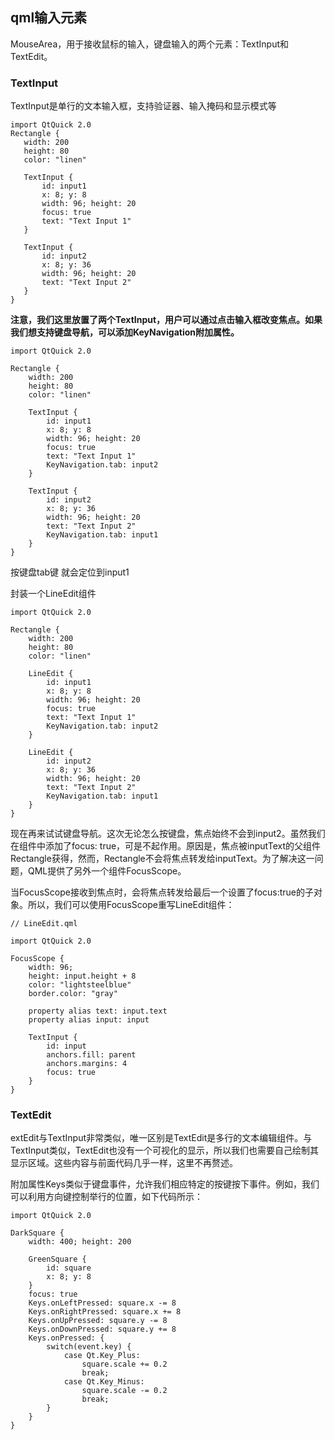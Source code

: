 ## qml输入元素

MouseArea，用于接收鼠标的输入，键盘输入的两个元素：TextInput和TextEdit。

### TextInput
 TextInput是单行的文本输入框，支持验证器、输入掩码和显示模式等
 ```
import QtQuick 2.0
Rectangle {
    width: 200
    height: 80
    color: "linen"

    TextInput {
        id: input1
        x: 8; y: 8
        width: 96; height: 20
        focus: true
        text: "Text Input 1"
    }

    TextInput {
        id: input2
        x: 8; y: 36
        width: 96; height: 20
        text: "Text Input 2"
    }
}
 ```
**注意，我们这里放置了两个TextInput，用户可以通过点击输入框改变焦点。如果我们想支持键盘导航，可以添加KeyNavigation附加属性。**

```
import QtQuick 2.0

Rectangle {
    width: 200
    height: 80
    color: "linen"

    TextInput {
        id: input1
        x: 8; y: 8
        width: 96; height: 20
        focus: true
        text: "Text Input 1"
        KeyNavigation.tab: input2
    }

    TextInput {
        id: input2
        x: 8; y: 36
        width: 96; height: 20
        text: "Text Input 2"
        KeyNavigation.tab: input1
    }
}
```
按键盘tab键 就会定位到input1

封装一个LineEdit组件
```
import QtQuick 2.0

Rectangle {
    width: 200
    height: 80
    color: "linen"

    LineEdit {
        id: input1
        x: 8; y: 8
        width: 96; height: 20
        focus: true
        text: "Text Input 1"
        KeyNavigation.tab: input2
    }

    LineEdit {
        id: input2
        x: 8; y: 36
        width: 96; height: 20
        text: "Text Input 2"
        KeyNavigation.tab: input1
    }
}
```
现在再来试试键盘导航。这次无论怎么按键盘，焦点始终不会到input2。虽然我们在组件中添加了focus: true，可是不起作用。原因是，焦点被inputText的父组件Rectangle获得，然而，Rectangle不会将焦点转发给inputText。为了解决这一问题，QML提供了另外一个组件FocusScope。

当FocusScope接收到焦点时，会将焦点转发给最后一个设置了focus:true的子对象。所以，我们可以使用FocusScope重写LineEdit组件：

```
// LineEdit.qml

import QtQuick 2.0

FocusScope {
    width: 96;
    height: input.height + 8
    color: "lightsteelblue"
    border.color: "gray"

    property alias text: input.text
    property alias input: input

    TextInput {
        id: input
        anchors.fill: parent
        anchors.margins: 4
        focus: true
    }
}
```

### TextEdit
extEdit与TextInput非常类似，唯一区别是TextEdit是多行的文本编辑组件。与TextInput类似，TextEdit也没有一个可视化的显示，所以我们也需要自己绘制其显示区域。这些内容与前面代码几乎一样，这里不再赘述。

附加属性Keys类似于键盘事件，允许我们相应特定的按键按下事件。例如，我们可以利用方向键控制举行的位置，如下代码所示：

```
import QtQuick 2.0

DarkSquare {
    width: 400; height: 200

    GreenSquare {
        id: square
        x: 8; y: 8
    }
    focus: true
    Keys.onLeftPressed: square.x -= 8
    Keys.onRightPressed: square.x += 8
    Keys.onUpPressed: square.y -= 8
    Keys.onDownPressed: square.y += 8
    Keys.onPressed: {
        switch(event.key) {
            case Qt.Key_Plus:
                square.scale += 0.2
                break;
            case Qt.Key_Minus:
                square.scale -= 0.2
                break;
        }
    }
}
```